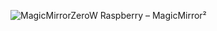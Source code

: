 ![MagicMirrorZeroW](https://raw.githubusercontent.com/AchimPieters/Raspberry-MagicMirror/master/images/MagicMirror.png)
Raspberry – MagicMirror²



